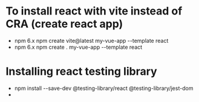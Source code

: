 # To install react with vite instead of CRA (create react app)
 - npm 6.x npm create vite@latest my-vue-app --template react
 - npm 6.x npm create . my-vue-app --template react

# Installing react testing library
- npm install --save-dev @testing-library/react @testing-library/jest-dom
- 

